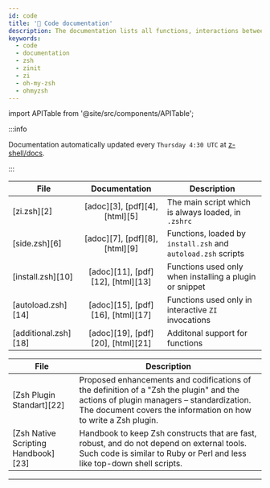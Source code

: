 ```yaml
---
id: code
title: '🔖 Code documentation'
description: The documentation lists all functions, interactions between them, their comments, and features.
keywords:
  - code
  - documentation
  - zsh
  - zinit
  - zi
  - oh-my-zsh
  - ohmyzsh
---
```


import APITable from '@site/src/components/APITable';

:::info

Documentation automatically updated every `Thursday 4:30 UTC` at [z-shell/docs][1].

:::

<APITable>

| File | Documentation | Description |
| --- | :-: | --- |
| [zi.zsh][2] | [adoc][3], [pdf][4], [html][5] | The main script which is always loaded, in `.zshrc` |
| [side.zsh][6] | [adoc][7], [pdf][8], [html][9] | Functions, loaded by `install.zsh` and `autoload.zsh` scripts |
| [install.zsh][10] | [adoc][11], [pdf][12], [html][13] | Functions used only when installing a plugin or snippet |
| [autoload.zsh][14] | [adoc][15], [pdf][16], [html][17] | Functions used only in interactive `ZI` invocations |
| [additional.zsh][18] | [adoc][19], [pdf][20], [html][21] | Additonal support for functions |

</APITable>
<APITable>

| File | Description |
| --- | --- |
| [Zsh Plugin Standart][22] | Proposed enhancements and codifications of the definition of a "Zsh the plugin" and the actions of plugin managers – standardization. The document covers the information on how to write a Zsh plugin. |
| [Zsh Native Scripting Handbook][23] | Handbook to keep Zsh constructs that are fast, robust, and do not depend on external tools. Such code is similar to Ruby or Perl and less like top-down shell scripts. |

</APITable>

---

[1]: https://github.com/z-shell/docs
